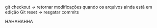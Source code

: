 git checkout -> retornar modificações quando os arquivos ainda está  em edição
Git reset -> resgatar commits

HAHAHAHHA
